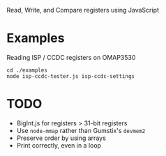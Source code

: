 Read, Write, and Compare registers using JavaScript

Examples
====

Reading ISP / CCDC registers on OMAP3530

    cd ./examples
    node isp-ccdc-tester.js isp-ccdc-settings

TODO
====

  * BigInt.js for registers > 31-bit registers
  * Use `node-mmap` rather than Gumstix's `devmem2`
  * Preserve order by using arrays
  * Print correctly, even in a loop
